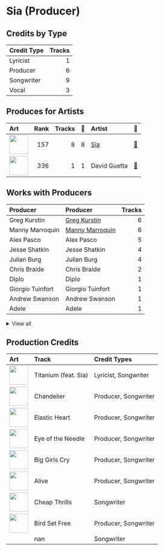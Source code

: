 # Sia (Producer)

## Credits by Type

| Credit Type | Tracks |
|:---|---:|
| Lyricist | 1 |
| Producer | 6 |
| Songwriter | 9 |
| Vocal | 3 |

## Produces for Artists

| Art | Rank | Tracks | 💚 | Artist | 🔗 |
|:---|---:|---:|---:|:---|:---|
| <img src="https://i.scdn.co/image/ab6761610000e5eb7c997fe6951bc0926f09ba38" alt="" width="50" /> | 157 | 8 | 8 | [Sia](../../artists/sia/overview.md) | [🔗](https://open.spotify.com/artist/5WUlDfRSoLAfcVSX1WnrxN) |
| <img src="https://i.scdn.co/image/ab6761610000e5ebf150017ca69c8793503c2d4f" alt="" width="50" /> | 336 | 1 | 1 | David Guetta | [🔗](https://open.spotify.com/artist/1Cs0zKBU1kc0i8ypK3B9ai) |

## Works with Producers

| Producer | Producer | Tracks |
|:---|:---|---:|
| Greg Kurstin | [Greg Kurstin](../greg_kurstin/overview.md) | 6 |
| Manny Marroquin | [Manny Marroquin](../manny_marroquin/overview.md) | 6 |
| Alex Pasco | Alex Pasco | 5 |
| Jesse Shatkin | Jesse Shatkin | 4 |
| Julian Burg | Julian Burg | 4 |
| Chris Braide | Chris Braide | 2 |
| Diplo | Diplo | 1 |
| Giorgio Tuinfort | Giorgio Tuinfort | 1 |
| Andrew Swanson | Andrew Swanson | 1 |
| Adele | Adele | 1 |


<details>
<summary>View all</summary>

| Producer | Producer | Tracks |
|:---|:---|---:|
| Jaime Wosk | Jaime Wosk | 1 |
| Afrojack | Afrojack | 1 |
| Rob Kleiner | Rob Kleiner | 1 |
| Tobias Jesso Jr. | Tobias Jesso Jr. | 1 |
| Nick van de Wall | Nick van de Wall | 1 |
| David Guetta | David Guetta | 1 |
| Thomas Pentz | Thomas Pentz | 1 |

</details>


## Production Credits

| Art | Track | Credit Types |
|:---|:---|:---|
| <img src="https://i.scdn.co/image/ab67616d0000b273a197a2ef3ad6704d1f44aa4e" alt="" width="50" /> | Titanium (feat. Sia) | Lyricist, Songwriter |
| <img src="https://i.scdn.co/image/ab67616d0000b273b55ed804149fffbb5e35ff34" alt="" width="50" /> | Chandelier | Producer, Songwriter |
| <img src="https://i.scdn.co/image/ab67616d0000b273b55ed804149fffbb5e35ff34" alt="" width="50" /> | Elastic Heart | Producer, Songwriter |
| <img src="https://i.scdn.co/image/ab67616d0000b273b55ed804149fffbb5e35ff34" alt="" width="50" /> | Eye of the Needle | Producer, Songwriter |
| <img src="https://i.scdn.co/image/ab67616d0000b273b55ed804149fffbb5e35ff34" alt="" width="50" /> | Big Girls Cry | Producer, Songwriter |
| <img src="https://i.scdn.co/image/ab67616d0000b273754b2fddebe7039fdb912837" alt="" width="50" /> | Alive | Producer, Songwriter |
| <img src="https://i.scdn.co/image/ab67616d0000b273754b2fddebe7039fdb912837" alt="" width="50" /> | Cheap Thrills | Songwriter |
| <img src="https://i.scdn.co/image/ab67616d0000b273754b2fddebe7039fdb912837" alt="" width="50" /> | Bird Set Free | Producer, Songwriter |
| | nan | Songwriter |